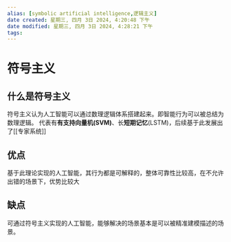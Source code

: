 ```yaml
---
alias: [symbolic artificial intelligence,逻辑主义]
date created: 星期三, 四月 3日 2024, 4:20:48 下午
date modified: 星期三, 四月 3日 2024, 4:28:21 下午
tags: 
---
```


# 符号主义

## 什么是符号主义

符号主义认为人工智能可以通过数理逻辑体系搭建起来。即智能行为可以被总结为数理逻辑。
代表有**有支持向量机(SVM)**、长**短期记忆**(LSTM)，后续基于此发展出了[[专家系统]]

## 优点

基于此理论实现的人工智能，其行为都是可解释的，整体可靠性比较高，在不允许出错的场景下，优势比较大

## 缺点

可通过符号主义实现的人工智能，能够解决的场景基本是可以被精准建模描述的场景。
